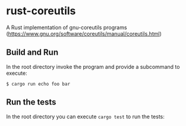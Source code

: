 # rust-coreutils

A Rust implementation of gnu-coreutils programs (https://www.gnu.org/software/coreutils/manual/coreutils.html)

## Build and Run

In the root directory invoke the program and provide a subcommand to execute:

```
$ cargo run echo foo bar
```

## Run the tests

In the root directory you can execute `cargo test` to run the tests:
